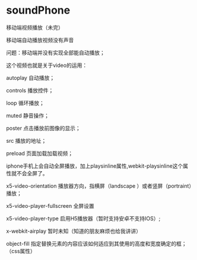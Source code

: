 # soundPhone
移动端视频播放（未完）

移动端自动播放视频没有声音

问题：移动端并没有实现全部能自动播放；

这个视频也就是关于video的运用：

autoplay 自动播放；

controls  播放控件；

loop  循环播放；

muted 静音操作；

poster  点击播放前图像的显示；

src 播放的地址；

preload  页面加载加载视频；

iphone手机上会自动全屏播放，加上playsinline属性,webkit-playsinline这个属性就不会全屏了。

x5-video-orientation 播放器方向，指横屏（landscape ）或者竖屏（portraint）播放；

x5­-video­-player­-fullscreen 全屏设置

x5-video-player-type  启用H5播放器（暂时支持安卓不支持IOS）;

x-webkit-airplay 暂时未知（知道的朋友麻烦也给我讲讲）

object-fill 指定替换元素的内容应该如何适应到其使用的高度和宽度确定的框；（css属性）
